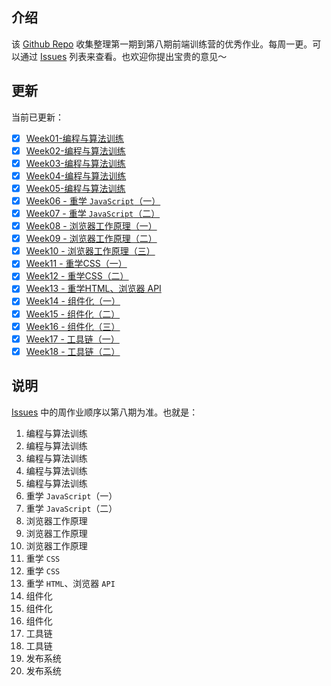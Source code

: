 ## 介绍

该 [Github Repo](https://github.com/syt-honey/Excellent-work) 收集整理第一期到第八期前端训练营的优秀作业。每周一更。可以通过 [Issues](https://github.com/syt-honey/Excellent-work/issues) 列表来查看。也欢迎你提出宝贵的意见～

## 更新

当前已更新：

- [x] [Week01-编程与算法训练](https://github.com/syt-honey/Excellent-work/issues/1)  
- [x] [Week02-编程与算法训练](https://github.com/syt-honey/Excellent-work/issues/2)  
- [x] [Week03-编程与算法训练](https://github.com/syt-honey/Excellent-work/issues/3)  
- [x] [Week04-编程与算法训练](https://github.com/syt-honey/Excellent-work/issues/4)  
- [x] [Week05-编程与算法训练](https://github.com/syt-honey/Excellent-work/issues/5)  
- [x] [Week06 - 重学 `JavaScript`（一）](https://github.com/syt-honey/Excellent-work/issues/6)    
- [x] [Week07 - 重学 `JavaScript`（二）](https://github.com/syt-honey/Excellent-work/issues/7)    
- [x] [Week08 - 浏览器工作原理（一）](https://github.com/syt-honey/Excellent-work/issues/8)    
- [x] [Week09 - 浏览器工作原理（二）](https://github.com/syt-honey/Excellent-work/issues/9)  
- [x] [Week10 - 浏览器工作原理（三）](https://github.com/syt-honey/Excellent-work/issues/10)  
- [x] [Week11 - 重学CSS（一）](https://github.com/syt-honey/Excellent-work/issues/11)  
- [x] [Week12 - 重学CSS（二）](https://github.com/syt-honey/Excellent-work/issues/12)  
- [x] [Week13 - 重学HTML、浏览器 API](https://github.com/syt-honey/Excellent-work/issues/13)  
- [x] [Week14 - 组件化（一）](https://github.com/syt-honey/Excellent-work/issues/14)  
- [x] [Week15 - 组件化（二）](https://github.com/syt-honey/Excellent-work/issues/15)  
- [x] [Week16 - 组件化（三）](https://github.com/syt-honey/Excellent-work/issues/16)  
- [x] [Week17 - 工具链（一）](https://github.com/syt-honey/Excellent-work/issues/17)  
- [x] [Week18 - 工具链（二）](https://github.com/syt-honey/Excellent-work/issues/18)  

## 说明

[Issues](https://github.com/syt-honey/Excellent-work/issues) 中的周作业顺序以第八期为准。也就是：

1. 编程与算法训练
2. 编程与算法训练
3. 编程与算法训练
4. 编程与算法训练
5. 编程与算法训练
6. 重学 `JavaScript`（一）
7. 重学 `JavaScript`（二）
8. 浏览器工作原理
9. 浏览器工作原理
10. 浏览器工作原理
11. 重学 `CSS`
12. 重学 `CSS`
13. 重学 `HTML`、浏览器 `API`
14. 组件化
15. 组件化
16. 组件化
17. 工具链
18. 工具链
19. 发布系统
20. 发布系统
